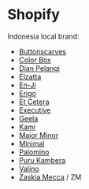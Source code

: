 # Shopify 

Indonesia local brand:

- [Buttonscarves](https://buttonscarves.com/)
- [Color Box](https://colorbox.co.id/)
- [Dian Pelangi](https://dpstudio.co/)
- [Elzatta](https://elzatta.com/)
- [En-Ji](https://enji.co.id/)
- [Erigo](https://erigostore.co.id/)
- [Et Cetera](https://etcetera.co.id/)
- [Executive](https://executive.co.id/)
- [Geela](https://geela.id/)
- [Kami](https://kamiidea.com/)
- [Major Minor](https://shop.majorminorstore.com/)
- [Minimal](https://minimal.id/)
- [Palomino](https://palominobag.com/)
- [Puru Kambera](https://purukambera.com/)
- [Valino](https://valino.co.id/)
- [Zaskia Mecca](https://www.zmnow.id/) / ZM